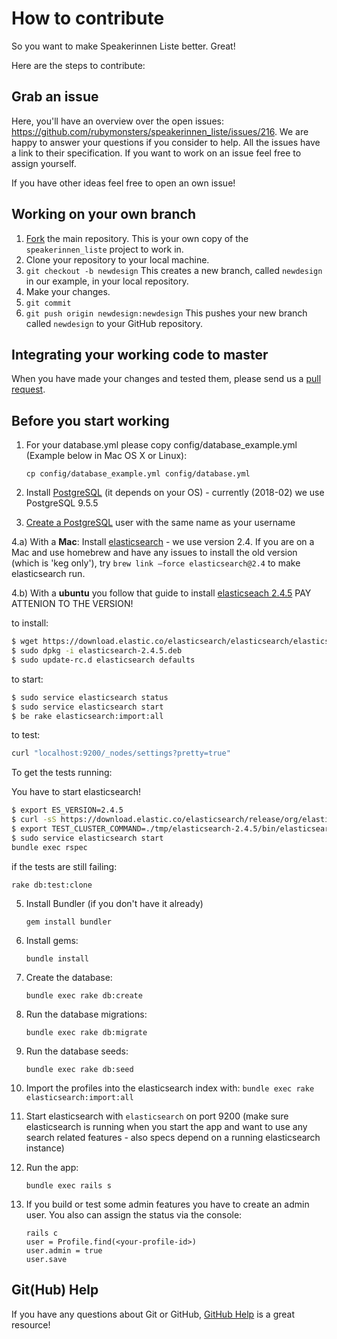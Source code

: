 # How to contribute

So you want to make Speakerinnen Liste better. Great!

Here are the steps to contribute:

## Grab an issue

Here, you'll have an overview over the open issues: https://github.com/rubymonsters/speakerinnen_liste/issues/216. We are happy to answer your questions if you consider to help. All the issues have a link to their specification. If you want to work on an issue feel free to assign yourself.

If you have other ideas feel free to open an own issue!


## Working on your own branch

1. [Fork](https://help.github.com/articles/fork-a-repo) the main repository.
   This is your own copy of the `speakerinnen_liste` project to work in.
2. Clone your repository to your local machine.
3. `git checkout -b newdesign`
This creates a new branch, called `newdesign` in our example, in your local repository.
4. Make your changes.
5. `git commit`
6. `git push origin newdesign:newdesign`
This pushes your new branch called `newdesign` to your GitHub repository.

## Integrating your working code to master

When you have made your changes and tested them, please send us a [pull request](https://help.github.com/articles/about-pull-requests/).

## Before you start working

1. For your database.yml please copy config/database_example.yml (Example below in Mac OS X or Linux): 
	
	```
	cp config/database_example.yml config/database.yml
	```
	
2. Install [PostgreSQL](http://www.postgresql.org/download/) (it depends on your OS) - currently (2018-02) we use PostgreSQL 9.5.5

3. [Create a PostgreSQL](https://www.digitalocean.com/community/tutorials/how-to-use-roles-and-manage-grant-permissions-in-postgresql-on-a-vps--2) user with the same name as your username

4.a) With a **Mac**: Install [elasticsearch](https://www.elastic.co/guide/en/elasticsearch/reference/2.4/setup.html) - we use version 2.4. If you are on a Mac and use homebrew and have any issues to install the old version (which is 'keg only'), try ```brew link —force elasticsearch@2.4``` to make elasticsearch run.

4.b) With a **ubuntu** you follow that guide to install [elasticseach 2.4.5](https://www.digitalocean.com/community/tutorials/how-to-install-and-configure-elasticsearch-on-ubuntu-16-04) PAY ATTENION TO THE VERSION!

to install:
```bash
$ wget https://download.elastic.co/elasticsearch/elasticsearch/elasticsearch-2.4.5.deb
$ sudo dpkg -i elasticsearch-2.4.5.deb
$ sudo update-rc.d elasticsearch defaults
```

to start:
```bash
$ sudo service elasticsearch status
$ sudo service elasticsearch start
$ be rake elasticsearch:import:all
```

to test:
```bash
curl "localhost:9200/_nodes/settings?pretty=true"
```

To get the tests running:

You have to start elasticsearch!
```bash
$ export ES_VERSION=2.4.5
$ curl -sS https://download.elastic.co/elasticsearch/release/org/elasticsearch/distribution/tar/elasticsearch/${ES_VERSION}/elasticsearch-${ES_VERSION}.tar.gz | tar xz -C ./tmp
$ export TEST_CLUSTER_COMMAND=./tmp/elasticsearch-2.4.5/bin/elasticsearch
$ sudo service elasticsearch start
bundle exec rspec
```

if the tests are still failing:
```
rake db:test:clone
```

5. Install Bundler (if you don't have it already)
	```
	gem install bundler
	```

6. Install gems:
	```
	bundle install
	```

7. Create the database:
	```
	bundle exec rake db:create
	```

8. Run the database migrations:
	```
	bundle exec rake db:migrate
	```

9. Run the database seeds:
	```
	bundle exec rake db:seed
	```
10. Import the profiles into the elasticsearch index with: ```bundle exec rake elasticsearch:import:all```

11. Start elasticsearch with ```elasticsearch``` on port 9200 (make sure elasticsearch is running when you start the app and want to use any search related features - also specs depend on a running elasticsearch instance)

12. Run the app:
	```
	bundle exec rails s
	```

13. If you build or test some admin features you have to create an admin user. You also can assign the status via the console:
	```
	rails c
	user = Profile.find(<your-profile-id>)
	user.admin = true
	user.save
	```

## Git(Hub) Help

If you have any questions about Git or GitHub, [GitHub
Help](https://help.github.com/) is a great resource!
